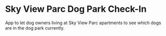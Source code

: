 # Sky View Parc Dog Park Check-In

App to let dog owners living at Sky View Parc apartments to see which dogs are
in the dog park currently.
